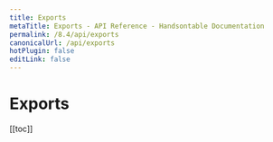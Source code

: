 ```yaml
---
title: Exports
metaTitle: Exports - API Reference - Handsontable Documentation
permalink: /8.4/api/exports
canonicalUrl: /api/exports
hotPlugin: false
editLink: false
---
```


# Exports

[[toc]]

